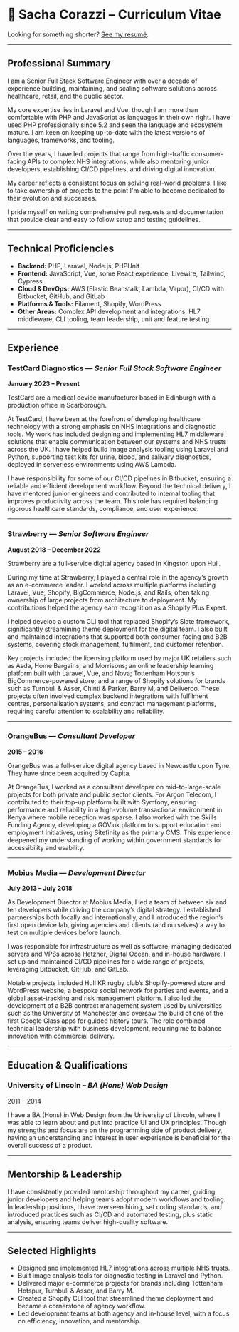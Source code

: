 # 📑 Sacha Corazzi – Curriculum Vitae

Looking for something shorter? [See my résumé](RESUME.md).

---

## Professional Summary
I am a Senior Full Stack Software Engineer with over a decade of experience building, maintaining, and scaling software solutions across healthcare, retail, and the public sector. 

My core expertise lies in Laravel and Vue, though I am more than comfortable with PHP and JavaScript as languages in their own right. I have used PHP professionally since 5.2 and seen the language and ecosystem mature. I am keen on keeping up-to-date with the latest versions of languages, frameworks, and tooling.

Over the years, I have led projects that range from high-traffic consumer-facing APIs to complex NHS integrations, while also mentoring junior developers, establishing CI/CD pipelines, and driving digital innovation.

My career reflects a consistent focus on solving real-world problems. I like to take ownership of projects to the point I'm able to become dedicated to their evolution and successes.

I pride myself on writing comprehensive pull requests and documentation that provide clear and easy to follow setup and testing guidelines.

---

## Technical Proficiencies

- **Backend:** PHP, Laravel, Node.js, PHPUnit
- **Frontend:** JavaScript, Vue, some React experience, Livewire, Tailwind, Cypress
- **Cloud & DevOps:** AWS (Elastic Beanstalk, Lambda, Vapor), CI/CD with Bitbucket, GitHub, and GitLab
- **Platforms & Tools:** Filament, Shopify, WordPress
- **Other Areas:** Complex API development and integrations, HL7 middleware, CLI tooling, team leadership, unit and feature testing

---

## Experience

### TestCard Diagnostics — *Senior Full Stack Software Engineer*
**January 2023 – Present**

TestCard are a medical device manufacturer based in Edinburgh with a production office in Scarborough.

At TestCard, I have been at the forefront of developing healthcare technology with a strong emphasis on NHS integrations and diagnostic tools. My work has included designing and implementing HL7 middleware solutions that enable communication between our systems and NHS trusts across the UK. I have helped build image analysis tooling using Laravel and Python, supporting test kits for urine, blood, and salivary diagnostics, deployed in serverless environments using AWS Lambda.

I have responsibility for some of our CI/CD pipelines in Bitbucket, ensuring a reliable and efficient development workflow. Beyond the technical delivery, I have mentored junior engineers and contributed to internal tooling that improves productivity across the team. This role has required balancing rigorous healthcare standards, compliance, and user experience.

---

### Strawberry — *Senior Software Engineer*
**August 2018 – December 2022**

Strawberry are a full-service digital agency based in Kingston upon Hull.

During my time at Strawberry, I played a central role in the agency’s growth as an e-commerce leader. I worked across multiple platforms including Laravel, Vue, Shopify, BigCommerce, Node.js, and Rails, often taking ownership of large projects from architecture to deployment. My contributions helped the agency earn recognition as a Shopify Plus Expert.

I helped develop a custom CLI tool that replaced Shopify’s Slate framework, significantly streamlining theme deployment for the digital team. I also built and maintained integrations that supported both consumer-facing and B2B systems, covering stock management, fulfilment, and customer retention.

Key projects included the licensing platform used by major UK retailers such as Asda, Home Bargains, and Morrisons; an online leadership learning platform built with Laravel, Vue, and Nova; Tottenham Hotspur’s BigCommerce-powered store; and a range of Shopify solutions for brands such as Turnbull & Asser, Chinti & Parker, Barry M, and Deliveroo. These projects often involved complex backend integrations with fulfilment centres, personalisation systems, and contract management platforms, requiring careful attention to scalability and reliability.

---

### OrangeBus — *Consultant Developer*
**2015 – 2016**

OrangeBus was a full-service digital agency based in Newcastle upon Tyne. They have since been acquired by Capita.

At OrangeBus, I worked as a consultant developer on mid-to-large-scale projects for both private and public sector clients. For Argon Telecom, I contributed to their top-up platform built with Symfony, ensuring performance and reliability in a high-volume transactional environment in Kenya where mobile reception was sparse. I also worked with the Skills Funding Agency, developing a GOV.uk platform to support education and employment initiatives, using Sitefinity as the primary CMS. This experience deepened my understanding of working within government standards for accessibility and usability.

---

### Mobius Media — *Development Director*
**July 2013 – July 2018**

As Development Director at Mobius Media, I led a team of between six and ten developers while driving the company’s digital strategy. I established partnerships both locally and internationally, and I introduced the region’s first open device lab, giving agencies and clients (and ourselves) a way to test on multiple devices before launch.

I was responsible for infrastructure as well as software, managing dedicated servers and VPSs across Hetzner, Digital Ocean, and in-house hardware. I set up and maintained CI/CD pipelines for a wide range of projects, leveraging Bitbucket, GitHub, and GitLab.

Notable projects included Hull KR rugby club’s Shopify-powered store and WordPress website, a bespoke social network for parties and events, and a global asset-tracking and risk management platform. I also led the development of a B2B contract management system used by universities such as the University of Manchester and oversaw the build of one of the first Google Glass apps for guided history tours. The role combined technical leadership with business development, requiring me to balance innovation with commercial delivery.

---

## Education & Qualifications

### University of Lincoln – *BA (Hons) Web Design*
2011 – 2014

I have a BA (Hons) in Web Design from the University of Lincoln, where I was able to learn about and put into practice UI and UX principles. Though my strengths and focus are on the programming side of product delivery, having an understanding and interest in user experience is beneficial for the overall success of a product. 

---

## Mentorship & Leadership

I have consistently provided mentorship throughout my career, guiding junior developers and helping teams adopt modern workflows and tooling. In leadership positions, I have overseen hiring, set coding standards, and introduced practices such as CI/CD and automated testing, plus static analysis, ensuring teams deliver high-quality software.

---

## Selected Highlights

- Designed and implemented HL7 integrations across multiple NHS trusts.
- Built image analysis tools for diagnostic testing in Laravel and Python.
- Delivered major e-commerce projects for brands including Tottenham Hotspur, Turnbull & Asser, and Barry M.
- Created a Shopify CLI tool that streamlined theme deployment and became a cornerstone of agency workflow.
- Led development teams at both agency and in-house level, with a focus on efficiency, innovation, and mentorship.
